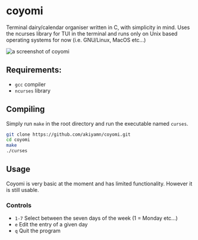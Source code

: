 # coyomi
Terminal dairy/calendar organiser written in C, with simplicity in mind.
Uses the ncurses library for TUI in the terminal and runs only on Unix based operating systems for now (i.e. GNU/Linux, MacOS etc...)

![a screenshot of coyomi](https://hirasawa.moe/media/coyomi.png)

## Requirements:
- `gcc` compiler
- `ncurses` library


## Compiling

Simply run `make` in the root directory and run the executable named `curses`.

```bash
git clone https://github.com/akiyamn/coyomi.git
cd coyomi
make
./curses
```

## Usage
Coyomi is very basic at the moment and has limited functionality. However it is still usable.

### Controls

- `1-7` Select between the seven days of the week (1 = Monday etc...)
- `e` Edit the entry of a given day
- `q` Quit the program
